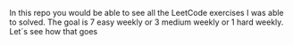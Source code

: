 In this repo you would be able to see all the LeetCode exercises I was able to solved. The goal is 7 easy weekly or 3 medium weekly or 1 hard weekly. 
Let´s see how that goes
